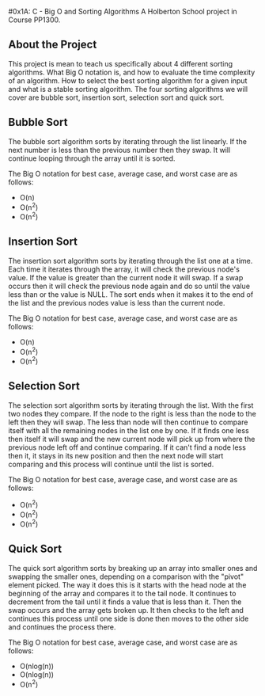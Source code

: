 #0x1A: C - Big O and Sorting Algorithms
A Holberton School project in Course PP1300.

## About the Project
This project is mean to teach us specifically about 4 different sorting algorithms. What Big O notation is, and how to evaluate the time complexity of an algorithm. How to select the best sorting algorithm for a given input and what is a stable sorting algorithm. The four sorting algorithms we will cover are bubble sort, insertion sort, selection sort and quick sort.

## Bubble Sort
The bubble sort algorithm sorts by iterating through the list linearly. If the next number is less than the previous number then they swap. It will continue looping through the array until it is sorted.

The Big O notation for best case, average case, and worst case are as follows:
* O(n)
* O(n<sup>2</sup>)
* O(n<sup>2</sup>)

## Insertion Sort
The insertion sort algorithm sorts by iterating through the list one at a time. Each time it iterates through the array, it will check the previous node's value. If the value is greater than the current node it will swap. If a swap occurs then it will check the previous node again and do so until the value less than or the value is NULL. The sort ends when it makes it to the end of the list and the previous nodes value is less than the current node.

The Big O notation for best case, average case, and worst case are as follows:
* O(n)
* O(n<sup>2</sup>)
* O(n<sup>2</sup>)

## Selection Sort
The selection sort algorithm sorts by iterating through the list. With the first two nodes they compare. If the node to the right is less than the node to the left then they will swap. The less than node will then continue to compare itself with all the remaining nodes in the list one by one. If it finds one less then itself it will swap and the new current node will pick up from where the previous node left off and continue comparing. If it can't find a node less then it, it stays in its new position and then the next node will start comparing and this process will continue until the list is sorted.

The Big O notation for best case, average case, and worst case are as follows:

* O(n<sup>2</sup>)
* O(n<sup>2</sup>)
* O(n<sup>2</sup>)

## Quick Sort

The quick sort algorithm sorts by breaking up an array into smaller ones and swapping the smaller ones, depending on a comparison with the "pivot" element picked. The way it does this is it starts with the head node at the beginning of the array and compares it to the tail node. It continues to decrement from the tail until it finds a value that is less than it. Then the swap occurs and the array gets broken up. It then checks to the left  and continues this process until one side is done then moves to the other side and continues the process there.

The Big O notation for best case, average case, and worst case are as follows:

* O(nlog(n))
* O(nlog(n))
* O(n<sup>2</sup>)
